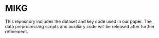 # MIKG
This repository includes the dataset and key code used in our paper.
The data preprocessing scripts and auxiliary code will be released after further refinement.